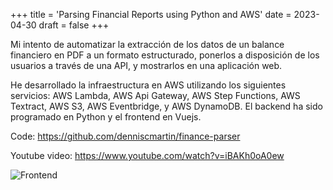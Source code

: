 +++
title = 'Parsing Financial Reports using Python and AWS'
date = 2023-04-30
draft = false
+++

Mi intento de automatizar la extracción de los datos de un balance financiero en PDF a un formato estructurado, ponerlos a disposición de los usuarios a través de una API, y mostrarlos en una aplicación web.

He desarrollado la infraestructura en AWS utilizando los siguientes servicios: AWS Lambda, AWS Api Gateway, AWS Step Functions, AWS Textract, AWS S3, AWS Eventbridge, y AWS DynamoDB. El backend ha sido programado en Python y el frontend en Vuejs.

Code: <https://github.com/denniscmartin/finance-parser>

Youtube video: <https://www.youtube.com/watch?v=iBAKh0oA0ew>

![Frontend](/parsing-financial-reports.png)
